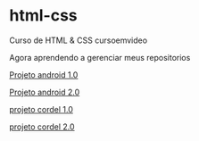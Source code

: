 # html-css
 Curso de HTML & CSS cursoemvideo

 Agora aprendendo a gerenciar meus repositorios

<a href="https://vinniciusgabriel.github.io/html-css/desafios/d10/index.html">Projeto android 1.0</a>

 <a href="https://vinniciusgabriel.github.io/android-site/">Projeto android 2.0</a>
 
 <a href="https://vinniciusgabriel.github.io/html-css/desafios/d12/index.html">projeto cordel 1.0</a>

 <a href="https://vinniciusgabriel.github.io/html-css/desafios/d12b/index.html">projeto cordel 2.0</a>
